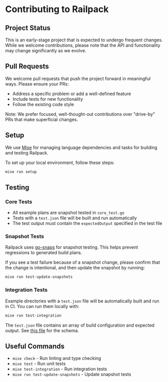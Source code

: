 # Contributing to Railpack

## Project Status

This is an early-stage project that is expected to undergo frequent changes.
While we welcome contributions, please note that the API and functionality may
change significantly as we evolve.

## Pull Requests

We welcome pull requests that push the project forward in meaningful ways.
Please ensure your PRs:

- Address a specific problem or add a well-defined feature
- Include tests for new functionality
- Follow the existing code style

Note: We prefer focused, well-thought-out contributions over "drive-by" PRs that
make superficial changes.

## Setup

We use [Mise](https://mise.jdx.dev/) for managing language dependencies and
tasks for building and testing Railpack.

To set up your local environment, follow these steps:

```bash
mise run setup
```

## Testing

### Core Tests

- All example plans are snapshot tested in `core_test.go`
- Tests with a `test.json` file will be built and run automatically
- The test output must contain the `expectedOutput` specified in the test file

### Snapshot Tests

Railpack uses [go-snaps](https://github.com/gkampitakis/go-snaps) for snapshot
testing. This helps prevent regressions to generated build plans.

If you see a test failure because of a snapshot change, please confirm that the
change is intentional, and then update the snapshot by running:

```bash
mise run test-update-snapshots
```

### Integration Tests

Example directories with a `test.json` file will be automatically built and run
in CI. You can run them locally with:

```bash
mise run test-integration
```

The `test.json` file contains an array of build configuration and expected
output. See [this
file](https://github.com/railwayapp/railpack/blob/main/integration_tests/run_test.go#L26)
for the schema.

## Useful Commands

- `mise check` - Run linting and type checking
- `mise test` - Run unit tests
- `mise test-integration` - Run integration tests
- `mise run test-update-snapshots` - Update snapshot tests
